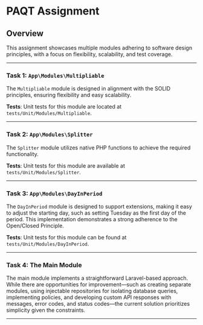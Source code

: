 # PAQT Assignment

## Overview

This assignment showcases multiple modules adhering to software design principles, with a focus on flexibility, scalability, and test coverage.

---

### Task 1: `App\Modules\Multipliable`

The `Multipliable` module is designed in alignment with the SOLID principles, ensuring flexibility and easy scalability.

**Tests**: Unit tests for this module are located at `tests/Unit/Modules/Multipliable`.

---

### Task 2: `App\Modules\Splitter`

The `Splitter` module utilizes native PHP functions to achieve the required functionality.

**Tests**: Unit tests for this module are available at `tests/Unit/Modules/Splitter`.

---

### Task 3: `App\Modules\DayInPeriod`

The `DayInPeriod` module is designed to support extensions, making it easy to adjust the starting day, such as setting Tuesday as the first day of the period. This implementation demonstrates a strong adherence to the Open/Closed Principle.

**Tests**: Unit tests for this module can be found at `tests/Unit/Modules/DayInPeriod`.

---

### Task 4: The Main Module

The main module implements a straightforward Laravel-based approach. While there are opportunities for improvement—such as creating separate modules, using injectable repositories for isolating database queries, implementing policies, and developing custom API responses with messages, error codes, and status codes—the current solution prioritizes simplicity given the constraints.

---
